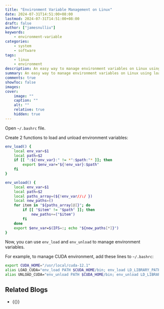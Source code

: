 ```yaml
---
title: "Environment Variable Management on Linux"
date: 2024-07-31T14:51:00+08:00
lastmod: 2024-07-31T14:51:00+08:00
draft: false
author: ["jamesnulliu"]
keywords: 
    - environment-variable
categories:
    - system
    - software
tags:
    - linux
    - environment
description: An easy way to manage environment variables on Linux using load and unload.
summary: An easy way to manage environment variables on Linux using load and unload.
comments: true
showToc: false
images: 
cover:
    image: ""
    caption: ""
    alt: ""
    relative: true
    hidden: true
---
```


Open `~/.bashrc` file.

Create 2 functions to load and unload environment variables:

```bash {linenos=true}
env_load() {
    local env_var=$1
    local path=$2
    if [[ ":${!env_var}:" != *":$path:"* ]]; then
        export $env_var="${!env_var}:$path"
    fi
}

env_unload() {
    local env_var=$1
    local path=$2
    local paths_array=(${!env_var//:/ })
    local new_paths=()
    for item in "${paths_array[@]}"; do
        if [[ "$item" != "$path" ]]; then
            new_paths+=("$item")
        fi
    done
    export $env_var=$(IFS=:; echo "${new_paths[*]}")
}
```

Now, you can use `env_load` and `env_unload` to manage environment variables.

For example, to manage CUDA environment, add these lines to `~/.bashrc`:

```bash {linenos=true}
export CUDA_HOME="/usr/local/cuda-12.1"
alias LOAD_CUDA="env_load PATH $CUDA_HOME/bin; env_load LD_LIBRARY_PATH $CUDA_HOME/lib64"
alias UNLOAD_CUDA="env_unload PATH $CUDA_HOME/bin; env_unload LD_LIBRARY_PATH $CUDA_HOME/lib64"
```

## Related Blogs

- {{<href text="User Management on Linux" url="/blogs/user-management-on-linux">}}